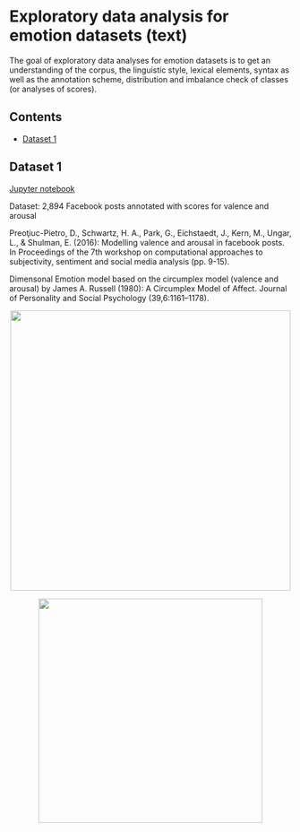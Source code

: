 # Exploratory data analysis for emotion datasets (text)

The goal of exploratory data analyses for emotion datasets is to get an understanding of the corpus, the linguistic style, lexical elements, syntax as well as the annotation scheme, distribution and imbalance check of classes (or analyses of scores).

## Contents
- [Dataset 1](#dataset-1)

## Dataset 1

[Jupyter notebook](https://github.com/suzana-ilic/EDA_nlp_emotion_datasets/blob/master/notebooks/)

Dataset: 2,894 Facebook posts annotated with scores for valence and arousal

Preoţiuc-Pietro, D., Schwartz, H. A., Park, G., Eichstaedt, J., Kern, M., Ungar, L., & Shulman, E. (2016): Modelling valence and arousal in facebook posts. In Proceedings of the 7th workshop on computational approaches to subjectivity, sentiment and social media analysis (pp. 9-15).

Dimensonal Emotion model based on the circumplex model (valence and arousal) by James A. Russell (1980): A Circumplex Model of Affect. Journal of Personality and Social Psychology (39,6:1161–1178).

<p align="center"><img src="https://github.com/suzana-ilic/EDA_nlp_emotion_datasets/blob/master/images/spacy_ner.png" width="500"></p>

<p align="center"><img src="https://github.com/suzana-ilic/EDA_nlp_emotion_datasets/blob/master/images/lda.png" width="400"></p>
